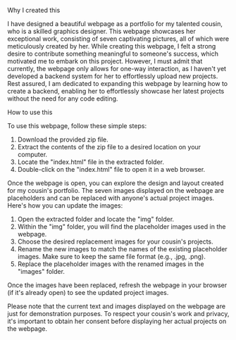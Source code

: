 Why I created this 

I have designed a beautiful webpage as a portfolio for my talented cousin, who is a skilled graphics designer. This webpage showcases her exceptional work, consisting of seven captivating pictures, all of which were meticulously created by her. While creating this webpage, I felt a strong desire to contribute something meaningful to someone's success, which motivated me to embark on this project. However, I must admit that currently, the webpage only allows for one-way interaction, as I haven't yet developed a backend system for her to effortlessly upload new projects. Rest assured, I am dedicated to expanding this webpage by learning how to create a backend, enabling her to effortlessly showcase her latest projects without the need for any code editing.

How to use this

To use this webpage, follow these simple steps:

1. Download the provided zip file.
2. Extract the contents of the zip file to a desired location on your computer.
3. Locate the "index.html" file in the extracted folder.
4. Double-click on the "index.html" file to open it in a web browser.

Once the webpage is open, you can explore the design and layout created for my cousin's portfolio. The seven images displayed on the webpage are placeholders and can be replaced with anyone's actual project images. Here's how you can update the images:

1. Open the extracted folder and locate the "img" folder.
2. Within the "img" folder, you will find the placeholder images used in the webpage.
3. Choose the desired replacement images for your cousin's projects.
4. Rename the new images to match the names of the existing placeholder images. Make sure to keep the same file format (e.g., .jpg, .png).
5. Replace the placeholder images with the renamed images in the "images" folder.

Once the images have been replaced, refresh the webpage in your browser (if it's already open) to see the updated project images.

Please note that the current text and images displayed on the webpage are just for demonstration purposes. To respect your cousin's work and privacy, it's important to obtain her consent before displaying her actual projects on the webpage.
